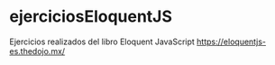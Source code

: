 # ejerciciosEloquentJS
Ejercicios realizados del libro Eloquent JavaScript https://eloquentjs-es.thedojo.mx/
